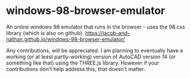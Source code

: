 # windows-98-browser-emulator
An online windows 98 emulator that runs in the browser - uses the 98.css library (which is also on github).
https://jacob-and-nathan.github.io/windows-98-browser-emulator/

Any contributions, will be appreciated. I am planning to eventually have a working (or at least partly-working) version of AutoCAD version 14 (or something like that) using the THREE.js library.
However if your contributions don't help address this, that doesn't matter.
